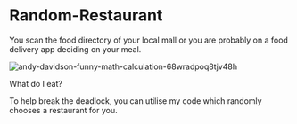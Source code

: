 # Random-Restaurant

You scan the food directory of your local mall or you are probably on a food delivery app deciding on your meal.

![andy-davidson-funny-math-calculation-68wradpoq8tjv48h](https://github.com/MoriyaHiroshi/Random-Restaurant/assets/101780253/9bbeefed-9a7e-4afc-9a98-6d3cf15bfe5f)

What do I eat?

To help break the deadlock, you can utilise my code which randomly chooses a restaurant for you.
